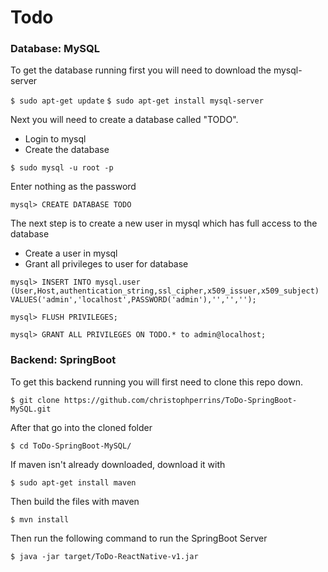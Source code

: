 # Todo

### Database: MySQL

To get the database running first you will need to download the mysql-server 

`$ sudo apt-get update`
`$ sudo apt-get install mysql-server`

Next you will need to create a database called "TODO".
* Login to mysql
* Create the database

`$ sudo mysql -u root -p`

Enter nothing as the password

`mysql> CREATE DATABASE TODO`


The next step is to create a new user in mysql which has full access to the database
* Create a user in mysql
* Grant all privileges to user for database

`mysql> INSERT INTO mysql.user (User,Host,authentication_string,ssl_cipher,x509_issuer,x509_subject)
VALUES('admin','localhost',PASSWORD('admin'),'','','');`

`mysql> FLUSH PRIVILEGES;`

`mysql> GRANT ALL PRIVILEGES ON TODO.* to admin@localhost;`

### Backend: SpringBoot

To get this backend running you will first need to clone this repo down.

`$ git clone https://github.com/christophperrins/ToDo-SpringBoot-MySQL.git`


After that go into the cloned folder

`$ cd ToDo-SpringBoot-MySQL/`


If maven isn't already downloaded, download it with 

`$ sudo apt-get install maven`

Then build the files with maven

`$ mvn install`


Then run the following command to run the SpringBoot Server

`$ java -jar target/ToDo-ReactNative-v1.jar` 
